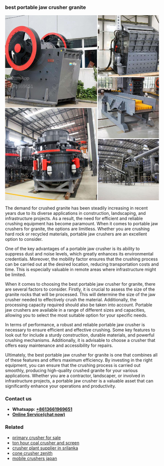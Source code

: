 <h3>best portable jaw crusher granite</h3><img src='1704951481.jpg' alt=''><p>The demand for crushed granite has been steadily increasing in recent years due to its diverse applications in construction, landscaping, and infrastructure projects. As a result, the need for efficient and reliable crushing equipment has become paramount. When it comes to portable jaw crushers for granite, the options are limitless. Whether you are crushing hard rock or recycled materials, portable jaw crushers are an excellent option to consider.</p><p>One of the key advantages of a portable jaw crusher is its ability to suppress dust and noise levels, which greatly enhances its environmental credentials. Moreover, the mobility factor ensures that the crushing process can be carried out at the desired location, reducing transportation costs and time. This is especially valuable in remote areas where infrastructure might be limited.</p><p>When it comes to choosing the best portable jaw crusher for granite, there are several factors to consider. Firstly, it is crucial to assess the size of the granite rocks that will be processed. This will determine the size of the jaw crusher needed to effectively crush the material. Additionally, the processing capacity required should also be taken into account. Portable jaw crushers are available in a range of different sizes and capacities, allowing you to select the most suitable option for your specific needs.</p><p>In terms of performance, a robust and reliable portable jaw crusher is necessary to ensure efficient and effective crushing. Some key features to look out for include a sturdy construction, durable materials, and powerful crushing mechanisms. Additionally, it is advisable to choose a crusher that offers easy maintenance and accessibility for repairs.</p><p>Ultimately, the best portable jaw crusher for granite is one that combines all of these features and offers maximum efficiency. By investing in the right equipment, you can ensure that the crushing process is carried out smoothly, producing high-quality crushed granite for your various applications. Whether you are a contractor, landscaper, or involved in infrastructure projects, a portable jaw crusher is a valuable asset that can significantly enhance your operations and productivity.</p><h3>Contact us</h3><ul><li><strong>Whatsapp:&nbsp;<a href="https://wa.me/8613661969651">+8613661969651</a></strong></li><li><a href="https://swt.shibang-china.com/?git&amp;zhl&amp;best portable jaw crusher granite"><strong>Online Service(chat now)</strong></a></li></ul><h3>Related</h3><ul><li><a href='primary crusher for sale.md'>primary crusher for sale</a></li><li><a href='ton hour coal crusher and screen.md'>ton hour coal crusher and screen</a></li><li><a href='crusher plant supplier in srilanka.md'>crusher plant supplier in srilanka</a></li><li><a href='cone crusher zenith.md'>cone crusher zenith</a></li><li><a href='mobile crushers japan.md'>mobile crushers japan</a></li></ul>